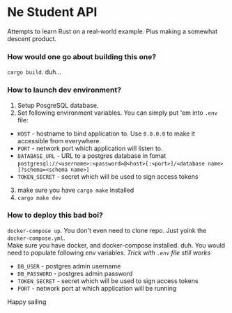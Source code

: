 # Ne Student API

Attempts to learn Rust on a real-world example. Plus making a somewhat descent product.

### How would one go about building this one?
`cargo build`. duh...

### How to launch dev environment?
1. Setup PosgreSQL database.
2. Set following environment variables. You can simply put 'em into `.env` file:
- `HOST` - hostname to bind application to. Use `0.0.0.0` to make it accessible from everywhere.
- `PORT` - network port which application will listen to.
- `DATABASE_URL` - URL to a postgres database in fomat `postgresql://<username>:<password>@<host>[:<port>]/<database name>[?schema=<schema name>]`
- `TOKEN_SECRET` - secret which will be used to sign access tokens
3. make sure you have `cargo make` installed
4. `cargo make dev`

### How to deploy this bad boi?
`docker-compose up`. You don't even need to clone repo. Just yoink the `docker-compose.yml`.  
Make sure you have docker, and docker-compose installed. duh.
You would need to populate following env variables. _Trick with `.env` file still works_
- `DB_USER` - postgres admin username
- `DB_PASSWORD` - postgres admin password
- `TOKEN_SECRET` - secret which will be used to sign access tokens
- `PORT` - network port at which application will be running

Happy sailing 

